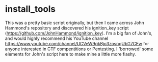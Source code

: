 # install_tools

This was a pretty basic script originally, but then I came across John Hammond's repository and discovered his ignition_key script (https://github.com/JohnHammond/ignition_key).  I'm a big fan of John's, and would highly recommend his YouTube channel https://www.youtube.com/channel/UCVeW9qkBjo3zosnqUbG7CFw for anyone interested in CTF compentitions or Pentesting.  I 'borrowed' some elements for John's script here to make mine a little more flashy.

